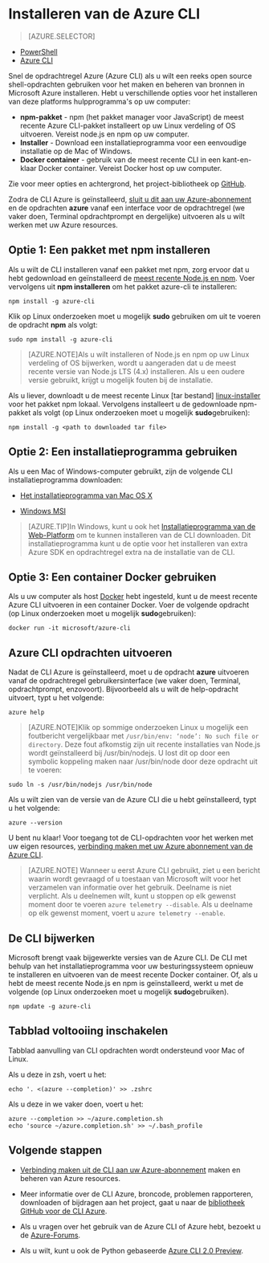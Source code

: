 <properties
    pageTitle="Installeren van de Azure opdrachtregel | Microsoft Azure"
    description="Installeren van de Azure-Interface met opdrachtregel (CLI) voor Mac, Linux en Windows Azure services gebruiken"
    editor=""
    manager="timlt"
    documentationCenter=""
    authors="squillace"
    services="virtual-machines-linux,virtual-network,storage,azure-resource-manager"
    tags="azure-resource-manager,azure-service-management"/>

<tags
    ms.service="multiple"
    ms.workload="multiple"
    ms.tgt_pltfrm="command-line-interface"
    ms.devlang="na"
    ms.topic="article"
    ms.date="10/04/2016"
    ms.author="rasquill"/>
    
# <a name="install-the-azure-cli"></a>Installeren van de Azure CLI

> [AZURE.SELECTOR]
- [PowerShell](powershell-install-configure.md)
- [Azure CLI](xplat-cli-install.md)

Snel de opdrachtregel Azure (Azure CLI) als u wilt een reeks open source shell-opdrachten gebruiken voor het maken en beheren van bronnen in Microsoft Azure installeren. Hebt u verschillende opties voor het installeren van deze platforms hulpprogramma's op uw computer: 

* **npm-pakket** - npm (het pakket manager voor JavaScript) de meest recente Azure CLI-pakket installeert op uw Linux verdeling of OS uitvoeren. Vereist node.js en npm op uw computer.
* **Installer** - Download een installatieprogramma voor een eenvoudige installatie op de Mac of Windows.
* **Docker container** - gebruik van de meest recente CLI in een kant-en-klaar Docker container. Vereist Docker host op uw computer.
    
Zie voor meer opties en achtergrond, het project-bibliotheek op [GitHub](https://github.com/azure/azure-xplat-cli). 

Zodra de CLI Azure is geïnstalleerd, [sluit u dit aan uw Azure-abonnement](xplat-cli-connect.md) en de opdrachten **azure** vanaf een interface voor de opdrachtregel (we vaker doen, Terminal opdrachtprompt en dergelijke) uitvoeren als u wilt werken met uw Azure resources.



## <a name="option-1-install-an-npm-package"></a>Optie 1: Een pakket met npm installeren

Als u wilt de CLI installeren vanaf een pakket met npm, zorg ervoor dat u hebt gedownload en geïnstalleerd de [meest recente Node.js en npm](https://nodejs.org/en/download/package-manager/). Voer vervolgens uit **npm installeren** om het pakket azure-cli te installeren: 

    npm install -g azure-cli

Klik op Linux onderzoeken moet u mogelijk **sudo** gebruiken om uit te voeren de opdracht __npm__ als volgt:

    sudo npm install -g azure-cli

> [AZURE.NOTE]Als u wilt installeren of Node.js en npm op uw Linux verdeling of OS bijwerken, wordt u aangeraden dat u de meest recente versie van Node.js LTS (4.x) installeren. Als u een oudere versie gebruikt, krijgt u mogelijk fouten bij de installatie. 

Als u liever, downloadt u de meest recente Linux [tar bestand] [ linux-installer] voor het pakket npm lokaal. Vervolgens installeert u de gedownloade npm-pakket als volgt (op Linux onderzoeken moet u mogelijk **sudo**gebruiken):

    npm install -g <path to downloaded tar file>

## <a name="option-2-use-an-installer"></a>Optie 2: Een installatieprogramma gebruiken

Als u een Mac of Windows-computer gebruikt, zijn de volgende CLI installatieprogramma downloaden:

* [Het installatieprogramma van Mac OS X][mac-installer]

* [Windows MSI][windows-installer] 

>[AZURE.TIP]In Windows, kunt u ook het [Installatieprogramma van de Web-Platform](https://go.microsoft.com/?linkid=9828653) om te kunnen installeren van de CLI downloaden. Dit installatieprogramma kunt u de optie voor het installeren van extra Azure SDK en opdrachtregel extra na de installatie van de CLI. 


## <a name="option-3-use-a-docker-container"></a>Optie 3: Een container Docker gebruiken

Als u uw computer als host [Docker](https://docs.docker.com/engine/understanding-docker/) hebt ingesteld, kunt u de meest recente Azure CLI uitvoeren in een container Docker. Voer de volgende opdracht (op Linux onderzoeken moet u mogelijk **sudo**gebruiken):

```
docker run -it microsoft/azure-cli
```


## <a name="run-azure-cli-commands"></a>Azure CLI opdrachten uitvoeren
Nadat de CLI Azure is geïnstalleerd, moet u de opdracht **azure** uitvoeren vanaf de opdrachtregel gebruikersinterface (we vaker doen, Terminal, opdrachtprompt, enzovoort). Bijvoorbeeld als u wilt de help-opdracht uitvoert, typt u het volgende:

```
azure help
```
> [AZURE.NOTE]Klik op sommige onderzoeken Linux u mogelijk een foutbericht vergelijkbaar met `/usr/bin/env: ‘node’: No such file or directory`. Deze fout afkomstig zijn uit recente installaties van Node.js wordt geïnstalleerd bij /usr/bin/nodejs. U lost dit op door een symbolic koppeling maken naar /usr/bin/node door deze opdracht uit te voeren:

```
sudo ln -s /usr/bin/nodejs /usr/bin/node
```

Als u wilt zien van de versie van de Azure CLI die u hebt geïnstalleerd, typt u het volgende:

```
azure --version
```

U bent nu klaar! Voor toegang tot de CLI-opdrachten voor het werken met uw eigen resources, [verbinding maken met uw Azure abonnement van de Azure CLI](xplat-cli-connect.md).

>[AZURE.NOTE] Wanneer u eerst Azure CLI gebruikt, ziet u een bericht waarin wordt gevraagd of u toestaan van Microsoft wilt voor het verzamelen van informatie over het gebruik. Deelname is niet verplicht. Als u deelnemen wilt, kunt u stoppen op elk gewenst moment door te voeren `azure telemetry --disable`. Als u deelname op elk gewenst moment, voert u `azure telemetry --enable`.


## <a name="update-the-cli"></a>De CLI bijwerken

Microsoft brengt vaak bijgewerkte versies van de Azure CLI. De CLI met behulp van het installatieprogramma voor uw besturingssysteem opnieuw te installeren en uitvoeren van de meest recente Docker container. Of, als u hebt de meest recente Node.js en npm is geïnstalleerd, werkt u met de volgende (op Linux onderzoeken moet u mogelijk **sudo**gebruiken).

```
npm update -g azure-cli
```

## <a name="enable-tab-completion"></a>Tabblad voltooiing inschakelen

Tabblad aanvulling van CLI opdrachten wordt ondersteund voor Mac of Linux.

Als u deze in zsh, voert u het:

```
echo '. <(azure --completion)' >> .zshrc
```

Als u deze in we vaker doen, voert u het:

```
azure --completion >> ~/azure.completion.sh
echo 'source ~/azure.completion.sh' >> ~/.bash_profile
```


## <a name="next-steps"></a>Volgende stappen 

* [Verbinding maken uit de CLI aan uw Azure-abonnement](xplat-cli-connect.md) maken en beheren van Azure resources.

* Meer informatie over de CLI Azure, broncode, problemen rapporteren, downloaden of bijdragen aan het project, gaat u naar de [bibliotheek GitHub voor de CLI Azure](https://github.com/azure/azure-xplat-cli).

* Als u vragen over het gebruik van de Azure CLI of Azure hebt, bezoekt u de [Azure-Forums](https://social.msdn.microsoft.com/Forums/en-US/home?forum=azurescripting).

* Als u wilt, kunt u ook de Python gebaseerde [Azure CLI 2.0 Preview](https://github.com/azure/azure-cli).

[mac-installer]: http://aka.ms/mac-azure-cli
[windows-installer]: http://aka.ms/webpi-azure-cli
[linux-installer]: http://aka.ms/linux-azure-cli
[cliasm]: virtual-machines-command-line-tools.md
[cliarm]: ./virtual-machines/azure-cli-arm-commands.md

